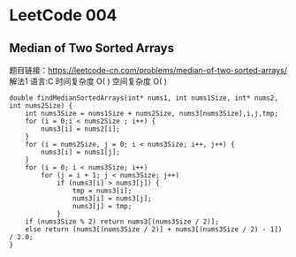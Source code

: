 # LeetCode 004
## Median of Two Sorted Arrays
题目链接：https://leetcode-cn.com/problems/median-of-two-sorted-arrays/
解法1 语言:C 时间复杂度 O( ) 空间复杂度 O( )
```
double findMedianSortedArrays(int* nums1, int nums1Size, int* nums2, int nums2Size) {
    int nums3Size = nums1Size + nums2Size, nums3[nums3Size],i,j,tmp;
    for (i = 0;i < nums2Size ; i++) {
        nums3[i] = nums2[i];
    }
    for (i = nums2Size, j = 0; i < nums3Size; i++, j++) {
        nums3[i] = nums1[j];
    }
    for (i = 0; i < nums3Size; i++)
        for (j = i + 1; j < nums3Size; j++)
            if (nums3[i] > nums3[j]) {
                tmp = nums3[i];
                nums3[i] = nums3[j];
                nums3[j] = tmp;
            }
    if (nums3Size % 2) return nums3[(nums3Size / 2)];
    else return (nums3[(nums3Size / 2)] + nums3[(nums3Size / 2) - 1]) / 2.0;
}
```